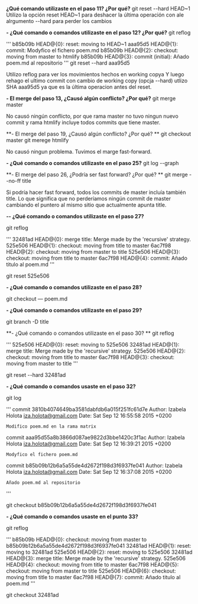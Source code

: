 **¿Qué comando utilizaste en el paso 11? ¿Por qué?**
git reset --hard HEAD~1
Utilizo la opción reset HEAD~1 para deshacer la última operación con ale alrgumento --hard para perder los cambios

**- ¿Qué comando o comandos utilizaste en el paso 12? ¿Por qué?**
git reflog

'''
b85b09b HEAD@{0}: reset: moving to HEAD~1
aaa95d5 HEAD@{1}: commit: Modyfico el fichero poem.md
b85b09b HEAD@{2}: checkout: moving from master to htmlify
b85b09b HEAD@{3}: commit (initial): Añado poem.md al repositorio
'''
git reset --hard aaa95d5

Utilizo reflog para ver los movimientos hechos en working copya
Y luego rehago el ultimo commit con cambio de working copy (opcja --hard)
utlizo SHA aaa95d5 ya que es la última operacion antes del reset.

**- El merge del paso 13, ¿Causó algún conflicto? ¿Por qué?**
git merge master

No causó ningún conflicto, por que rama master no tuvo ningun nuevo commit y rama htmlify incluye todos commits que tiene master.

**- El merge del paso 19, ¿Causó algún conflicto? ¿Por qué? **
git checkout master
git merege htmlify

No causó ningun problema. Tuvimos el marge fast-forward.


**- ¿Qué comando o comandos utilizaste en el paso 25?**
git log --graph

**- El merge del paso 26, ¿Podría ser fast forward? ¿Por qué? **
git merge --no-ff title


Si podría hacer fast forward, todos los commits de master incluía también title. 
Lo que significa que no perderíamos ningún commit de master cambiando el puntero al mismo sitio que actualmente apunta title.

**-- ¿Qué comando o comandos utilizaste en el paso 27?**

git reflog

'''
32481ad HEAD@{0}: merge title: Merge made by the 'recursive' strategy.
525e506 HEAD@{1}: checkout: moving from title to master
6ac7f98 HEAD@{2}: checkout: moving from master to title
525e506 HEAD@{3}: checkout: moving from title to master
6ac7f98 HEAD@{4}: commit: Añado titulo al poem.md
'''

git reset 525e506


**- ¿Qué comando o comandos utilizaste en el paso 28?**

git checkout — poem.md

**- ¿Qué comando o comandos utilizaste en el paso 29?**

git branch -D title

**- ¿Qué comando o comandos utilizaste en el paso 30? **
git reflog

'''
525e506 HEAD@{0}: reset: moving to 525e506
32481ad HEAD@{1}: merge title: Merge made by the 'recursive' strategy.
525e506 HEAD@{2}: checkout: moving from title to master
6ac7f98 HEAD@{3}: checkout: moving from master to title
'''

git reset --hard 32481ad

**- ¿Qué comando o comandos usaste en el paso 32?**

git log

'''
commit 3810b4074649ba3581dabfdb6a015f251fc61d7e
Author: Izabela Holota <iza.holota@gmail.com>
Date:   Sat Sep 12 16:55:58 2015 +0200

    Modifico poem.md en la rama matrix

commit aaa95d55a8b3866d087ae9822d3bbe1420c3f1ac
Author: Izabela Holota <iza.holota@gmail.com>
Date:   Sat Sep 12 16:39:21 2015 +0200

    Modyfico el fichero poem.md

commit b85b09b12b6a5a55de4d2672f198d3f6937fe041
Author: Izabela Holota <iza.holota@gmail.com>
Date:   Sat Sep 12 16:37:08 2015 +0200

    Añado poem.md al repositorio
'''

git checkout b85b09b12b6a5a55de4d2672f198d3f6937fe041


**- ¿Qué comando o comandos usaste en el punto 33?**

git reflog

'''
b85b09b HEAD@{0}: checkout: moving from master to b85b09b12b6a5a55de4d2672f198d3f6937fe041
32481ad HEAD@{1}: reset: moving to 32481ad
525e506 HEAD@{2}: reset: moving to 525e506
32481ad HEAD@{3}: merge title: Merge made by the 'recursive' strategy.
525e506 HEAD@{4}: checkout: moving from title to master
6ac7f98 HEAD@{5}: checkout: moving from master to title
525e506 HEAD@{6}: checkout: moving from title to master
6ac7f98 HEAD@{7}: commit: Añado titulo al poem.md
'''

git checkout 32481ad



